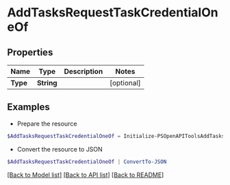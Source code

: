 # AddTasksRequestTaskCredentialOneOf
## Properties

Name | Type | Description | Notes
------------ | ------------- | ------------- | -------------
**Type** | **String** |  | [optional] 

## Examples

- Prepare the resource
```powershell
$AddTasksRequestTaskCredentialOneOf = Initialize-PSOpenAPIToolsAddTasksRequestTaskCredentialOneOf  -Type null
```

- Convert the resource to JSON
```powershell
$AddTasksRequestTaskCredentialOneOf | ConvertTo-JSON
```

[[Back to Model list]](../README.md#documentation-for-models) [[Back to API list]](../README.md#documentation-for-api-endpoints) [[Back to README]](../README.md)

